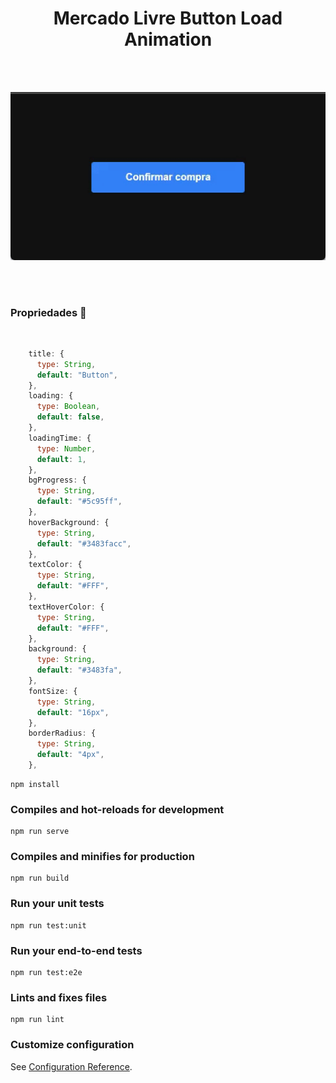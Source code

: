 

<h1 align="center">Mercado Livre Button Load Animation</h1>
<br/>
<br/>

<p align="center">
<img src="./src/assets/button-animation.gif"/>
</p>
<br/>
<br/>

### Propriedades 🚀

<br/>

```javascript
    title: {
      type: String,
      default: "Button",
    },
    loading: {
      type: Boolean,
      default: false,
    },
    loadingTime: {
      type: Number,
      default: 1,
    },
    bgProgress: {
      type: String,
      default: "#5c95ff",
    },
    hoverBackground: {
      type: String,
      default: "#3483facc",
    },
    textColor: {
      type: String,
      default: "#FFF",
    },
    textHoverColor: {
      type: String,
      default: "#FFF",
    },
    background: {
      type: String,
      default: "#3483fa",
    },
    fontSize: {
      type: String,
      default: "16px",
    },
    borderRadius: {
      type: String,
      default: "4px",
    },
```


```
npm install
```

### Compiles and hot-reloads for development
```
npm run serve
```

### Compiles and minifies for production
```
npm run build
```

### Run your unit tests
```
npm run test:unit
```

### Run your end-to-end tests
```
npm run test:e2e
```

### Lints and fixes files
```
npm run lint
```

### Customize configuration
See [Configuration Reference](https://cli.vuejs.org/config/).
